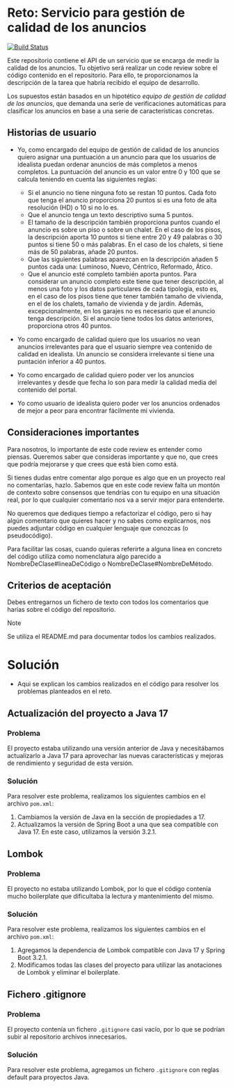 # Reto: Servicio para gestión de calidad de los anuncios

[![Build Status](https://travis-ci.org/idealista/coding-test-ranking.svg?branch=master)](https://travis-ci.org/idealista/coding-test-ranking)

Este repositorio contiene el API de un servicio que se encarga de medir la calidad de los anuncios. Tu objetivo será realizar un code review sobre el código contenido en el repositorio. Para ello, te proporcionamos la descripción de la tarea que habría recibido el equipo de desarrollo.

Los supuestos están basados en un hipotético *equipo de gestión de calidad de los anuncios*, que demanda una serie de verificaciones automáticas para clasificar los anuncios en base a una serie de características concretas.

## Historias de usuario

* Yo, como encargado del equipo de gestión de calidad de los anuncios quiero asignar una puntuación a un anuncio para que los usuarios de idealista puedan ordenar anuncios de más completos a menos completos. La puntuación del anuncio es un valor entre 0 y 100 que se calcula teniendo en cuenta las siguientes reglas:
  * Si el anuncio no tiene ninguna foto se restan 10 puntos. Cada foto que tenga el anuncio proporciona 20 puntos si es una foto de alta resolución (HD) o 10 si no lo es.
  * Que el anuncio tenga un texto descriptivo suma 5 puntos.
  * El tamaño de la descripción también proporciona puntos cuando el anuncio es sobre un piso o sobre un chalet. En el caso de los pisos, la descripción aporta 10 puntos si tiene entre 20 y 49 palabras o 30 puntos si tiene 50 o más palabras. En el caso de los chalets, si tiene más de 50 palabras, añade 20 puntos.
  * Que las siguientes palabras aparezcan en la descripción añaden 5 puntos cada una: Luminoso, Nuevo, Céntrico, Reformado, Ático.
  * Que el anuncio esté completo también aporta puntos. Para considerar un anuncio completo este tiene que tener descripción, al menos una foto y los datos particulares de cada tipología, esto es, en el caso de los pisos tiene que tener también tamaño de vivienda, en el de los chalets, tamaño de vivienda y de jardín. Además, excepcionalmente, en los garajes no es necesario que el anuncio tenga descripción. Si el anuncio tiene todos los datos anteriores, proporciona otros 40 puntos.

* Yo como encargado de calidad quiero que los usuarios no vean anuncios irrelevantes para que el usuario siempre vea contenido de calidad en idealista. Un anuncio se considera irrelevante si tiene una puntación inferior a 40 puntos.

* Yo como encargado de calidad quiero poder ver los anuncios irrelevantes y desde que fecha lo son para medir la calidad media del contenido del portal.

* Yo como usuario de idealista quiero poder ver los anuncios ordenados de mejor a peor para encontrar fácilmente mi vivienda.

## Consideraciones importantes

Para nosotros, lo importante de este code review es entender como piensas. Queremos saber que consideras importante y que no, que crees que podría mejorarse y que crees que está bien como está. 

Si tienes dudas entre comentar algo porque es algo que en un proyecto real no comentarías, hazlo. Sabemos que en este code review falta un montón de contexto sobre consensos que tendrías con tu equipo en una situación real, por lo que cualquier comentario nos va a servir mejor para entenderte.

No queremos que dediques tiempo a refactorizar el código, pero si hay algún comentario que quieres hacer y no sabes como explicarnos, nos puedes adjuntar código en cualquier lenguaje que conozcas (o pseudocódigo).

Para facilitar las cosas, cuando quieras referirte a alguna línea en concreto del código utiliza como nomenclatura algo parecido a NombreDeClase#lineaDeCódigo o NombreDeClase#NombreDeMétodo.

## Criterios de aceptación

Debes entregarnos un fichero de texto con todos los comentarios que harías sobre el código del repositorio.

> [!NOTE]
> Se utiliza el README.md para documentar todos los cambios realizados.

# Solución
* Aqui se explican los cambios realizados en el código para resolver los problemas planteados en el reto.

## Actualización del proyecto a Java 17
### Problema
El proyecto estaba utilizando una versión anterior de Java y necesitábamos actualizarlo a Java 17 para aprovechar las nuevas características y mejoras de rendimiento y seguridad de esta versión.

### Solución
Para resolver este problema, realizamos los siguientes cambios en el archivo `pom.xml`:
1. Cambiamos la versión de Java en la sección de propiedades a 17.
2. Actualizamos la versión de Spring Boot a una que sea compatible con Java 17. En este caso, utilizamos la versión 3.2.1.

## Lombok
### Problema
El proyecto no estaba utilizando Lombok, por lo que el código contenía mucho boilerplate que dificultaba la lectura y mantenimiento del mismo.

### Solución
Para resolver este problema, realizamos los siguientes cambios en el archivo `pom.xml`:
1. Agregamos la dependencia de Lombok compatible con Java 17 y Spring Boot 3.2.1.
2. Modificamos todas las clases del proyecto para utilizar las anotaciones de Lombok y eliminar el boilerplate.

## Fichero .gitignore
### Problema
El proyecto contenía un fichero `.gitignore` casi vacío, por lo que se podrían subir al repositorio archivos innecesarios.

### Solución
Para resolver este problema, agregamos un fichero `.gitignore` con reglas default para proyectos Java.